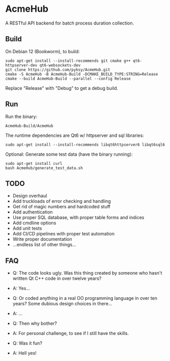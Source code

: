 # AcmeHub

A RESTful API backend for batch process duration collection.

## Build

On Debian 12 (Bookworm), to build:

```
sudo apt-get install --install-recommends git cmake g++ qt6-httpserver-dev qt6-websockets-dev
git clone https://github.com/pyksy/AcmeHub.git
cmake -S AcmeHub -B AcmeHub-Build -DCMAKE_BUILD_TYPE:STRING=Release
cmake --build AcmeHub-Build --parallel --config Release
```
Replace "Release" with "Debug" to get a debug build.

## Run

Run the binary:

```
AcmeHub-Build/AcmeHub
```

The runtime dependencies are Qt6 w/ httpserver and sql libraries:
```
sudo apt-get install --install-recommends libqt6httpserver6 libqt6sql6
```

Optional: Generate some test data (have the binary running):
```
sudo apt-get install curl
bash AcmeHub/generate_test_data.sh
```

## TODO

- Design overhaul
- Add truckloads of error checking and handling
- Get rid of magic numbers and hardcoded stuff
- Add authentication
- Use proper SQL database, with proper table forms and indices
- Add cmdline options
- Add unit tests
- Add CI/CD pipelines with proper test automation
- Write proper documentation
- ...endless list of other things...

## FAQ

- Q: The code looks ugly. Was this thing created by someone who hasn't written Qt C++ code in over twelve years?
- A: Yes...

- Q: Or coded anything in a real OO programming language in over ten years? Some dubious design choices in there...
- A: ...

- Q: Then why bother?
- A: For personal challenge, to see if I still have the skills.

- Q: Was it fun?
- A: Hell yes!
